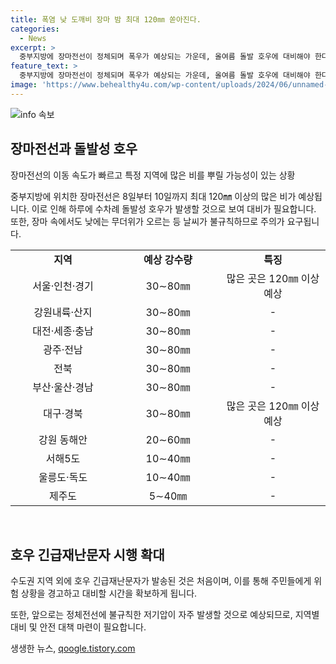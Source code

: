 ```yaml
---
title: 폭염 낮 도깨비 장마 밤 최대 120㎜ 쏟아진다.
categories:
  - News
excerpt: >
  중부지방에 장마전선이 정체되며 폭우가 예상되는 가운데, 올여름 돌발 호우에 대비해야 한다. 장마는 낮과 밤에 갑자기 변화하는 폭우가 계속되면서, 특히 8일부터 10일까지 중부를 중심으로 최대 120mm 이상의 강수량이 예상된다. 정체된 전선을 따라 이동하는 저기압으로 인해 특정 지역은 갑작스럽게 많은 비를 경험할 것으로 전망되고 있다. 또한, 폭우와 함께 남부지방과 제주도는 소강 상태를 유지하면서 무더위가 예상되어 불쾌지수가 높을 것으로 보인다. 특히, 중국 쪽에서 온 저기압이 정체전선과 겹치는 빈도가 증가하면서 폭우가 발생한 뒤 폭염이 나타나는 양상이 반복되고 있다. 이에 따라 다양한 지역에서 폭우로 인한 피해와 긴급재난문자가 발송될 정도의 상황이 발생하고 있으므로, 관련 기관의 대비와 시민들의 안전에 주의가 필요하다.
feature_text: >
  중부지방에 장마전선이 정체되며 폭우가 예상되는 가운데, 올여름 돌발 호우에 대비해야 한다. 장마는 낮과 밤에 갑자기 변화하는 폭우가 계속되면서, 특히 8일부터 10일까지 중부를 중심으로 최대 120mm 이상의 강수량이 예상된다. 정체된 전선을 따라 이동하는 저기압으로 인해 특정 지역은 갑작스럽게 많은 비를 경험할 것으로 전망되고 있다. 또한, 폭우와 함께 남부지방과 제주도는 소강 상태를 유지하면서 무더위가 예상되어 불쾌지수가 높을 것으로 보인다. 특히, 중국 쪽에서 온 저기압이 정체전선과 겹치는 빈도가 증가하면서 폭우가 발생한 뒤 폭염이 나타나는 양상이 반복되고 있다. 이에 따라 다양한 지역에서 폭우로 인한 피해와 긴급재난문자가 발송될 정도의 상황이 발생하고 있으므로, 관련 기관의 대비와 시민들의 안전에 주의가 필요하다.
image: 'https://www.behealthy4u.com/wp-content/uploads/2024/06/unnamed-file.png'
---
```


<p><img src="https://www.behealthy4u.com/wp-content/uploads/2024/06/unnamed-file.png" alt="info 속보" /></p>

<h2 data-ke-size="size26">장마전선과 돌발성 호우</h2>

<p data-ke-size="size16">장마전선의 이동 속도가 빠르고 특정 지역에 많은 비를 뿌릴 가능성이 있는 상황</p>

<p data-ke-size="size16">중부지방에 위치한 장마전선은 8일부터 10일까지 최대 120㎜ 이상의 많은 비가 예상됩니다. 이로 인해 하루에 수차례 돌발성 호우가 발생할 것으로 보여 대비가 필요합니다. 또한, 장마 속에서도 낮에는 무더위가 오르는 등 날씨가 불규칙하므로 주의가 요구됩니다.</p>

<table>
  <colgroup>
    <col width="33.333332%" />
    <col width="33.333332%" />
    <col width="33.333332%" />
  </colgroup>
  <tbody>
    <tr>
      <td style="text-align: center; height: 17px;"><b>지역</b></td>
      <td style="text-align: center; height: 17px;"><b>예상 강수량</b></td>
      <td style="text-align: center; height: 17px;"><b>특징</b></td>
    </tr>
    <tr>
      <td style="text-align: center; height: 17px;">서울·인천·경기</td>
      <td style="text-align: center; height: 17px;">30∼80㎜</td>
      <td style="text-align: center; height: 17px;">많은 곳은 120㎜ 이상 예상</td>
    </tr>
    <tr>
      <td style="text-align: center; height: 17px;">강원내륙·산지</td>
      <td style="text-align: center; height: 17px;">30∼80㎜</td>
      <td style="text-align: center; height: 17px;">-</td>
    </tr>
    <tr>
      <td style="text-align: center; height: 17px;">대전·세종·충남</td>
      <td style="text-align: center; height: 17px;">30∼80㎜</td>
      <td style="text-align: center; height: 17px;">-</td>
    </tr>
    <tr>
      <td style="text-align: center; height: 17px;">광주·전남</td>
      <td style="text-align: center; height: 17px;">30∼80㎜</td>
      <td style="text-align: center; height: 17px;">-</td>
    </tr>
    <tr>
      <td style="text-align: center; height: 17px;">전북</td>
      <td style="text-align: center; height: 17px;">30∼80㎜</td>
      <td style="text-align: center; height: 17px;">-</td>
    </tr>
    <tr>
      <td style="text-align: center; height: 17px;">부산·울산·경남</td>
      <td style="text-align: center; height: 17px;">30∼80㎜</td>
      <td style="text-align: center; height: 17px;">-</td>
    </tr>
    <tr>
      <td style="text-align: center; height: 17px;">대구·경북</td>
      <td style="text-align: center; height: 17px;">30∼80㎜</td>
      <td style="text-align: center; height: 17px;">많은 곳은 120㎜ 이상 예상</td>
    </tr>
    <tr>
      <td style="text-align: center; height: 17px;">강원 동해안</td>
      <td style="text-align: center; height: 17px;">20∼60㎜</td>
      <td style="text-align: center; height: 17px;">-</td>
    </tr>
    <tr>
      <td style="text-align: center; height: 17px;">서해5도</td>
      <td style="text-align: center; height: 17px;">10∼40㎜</td>
      <td style="text-align: center; height: 17px;">-</td>
    </tr>
    <tr>
      <td style="text-align: center; height: 17px;">울릉도·독도</td>
      <td style="text-align: center; height: 17px;">10∼40㎜</td>
      <td style="text-align: center; height: 17px;">-</td>
    </tr>
    <tr>
      <td style="text-align: center; height: 17px;">제주도</td>
      <td style="text-align: center; height: 17px;">5∼40㎜</td>
      <td style="text-align: center; height: 17px;">-</td>
    </tr>
  </tbody>
</table>

<p data-ke-size="size16">&nbsp;</p>

<h2 data-ke-size="size26">호우 긴급재난문자 시행 확대</h2>

<p data-ke-size="size16">수도권 지역 외에 호우 긴급재난문자가 발송된 것은 처음이며, 이를 통해 주민들에게 위험 상황을 경고하고 대비할 시간을 확보하게 됩니다.</p>

<p data-ke-size="size16">또한, 앞으로는 정체전선에 불규칙한 저기압이 자주 발생할 것으로 예상되므로, 지역별 대비 및 안전 대책 마련이 필요합니다.</p>
생생한 뉴스, <a href="https://qoogle.tistory.com" rel="dofollow">qoogle.tistory.com</a>


